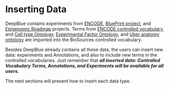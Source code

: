 # Inserting Data

DeepBlue contains experiments from  [ENCODE](https://www.genome.gov/encode/), [BluePrint project](http://www.blueprint-epigenome.eu/), and [Epigenomic Roadmap](http://www.roadmapepigenomics.org/) projects. Terms from [ENCODE controlled vocabulary](ftp://hgdownload.cse.ucsc.edu/apache/cgi-bin/encode/cv.ra), and [Cell type Ontology](http://www.ontobee.org/browser/index.php?o=CL), [Experimental Factor Ontology](http://www.ontobee.org/browser/index.php?o=EFO), and [Uber anatomy ontology](http://www.ontobee.org/browser/index.php?o=UBERON) are imported into the BioSources controlled vocabulary.

Besides DeepBlue already contains all these data, the users can insert new data: experiments and Annotations, and also to include new terms in the controlled vocabularies. Just remember that ***all inserted data: Controlled Vocabulary Terms, Annotations, and Experiments will be available for all users.***

The next sections will present how to insert each data type.
